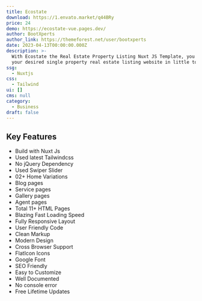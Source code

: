 ```yaml
---
title: Ecostate
download: https://1.envato.market/q44BRy
price: 24
demo: https://ecostate-vue.pages.dev/
author: BootXperts
author_link: https://themeforest.net/user/bootxperts
date: 2023-04-13T00:00:00.000Z
description: >-
  With Ecostate the Real Estate Property Listing Nuxt JS Template, you can craft
  your desired single property real estate listing website in little to no time.
ssg:
  - Nuxtjs
css:
  - Tailwind
ui: []
cms: null
category:
  - Business
draft: false
---
```

## Key Features

- Build with Nuxt Js
- Used latest Tailwindcss
- No jQuery Dependency
- Used Swiper Slider
- 02+ Home Variations
- Blog pages
- Service pages
- Gallery pages
- Agent pages
- Total 11+ HTML Pages
- Blazing Fast Loading Speed
- Fully Responsive Layout
- User Friendly Code
- Clean Markup
- Modern Design
- Cross Browser Support
- FlatIcon Icons
- Google Font
- SEO Friendly
- Easy to Customize
- Well Documented
- No console error
- Free Lifetime Updates
